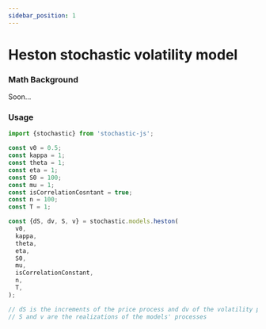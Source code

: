 ```yaml
---
sidebar_position: 1
---
```


# Heston stochastic volatility model

### Math Background

Soon...

### Usage

```ts
import {stochastic} from 'stochastic-js';

const v0 = 0.5;
const kappa = 1;
const theta = 1;
const eta = 1;
const S0 = 100;
const mu = 1;
const isCorrelationCosntant = true;
const n = 100;
const T = 1;

const {dS, dv, S, v} = stochastic.models.heston(
  v0,
  kappa,
  theta,
  eta,
  S0,
  mu,
  isCorrelationConstant,
  n,
  T,
);

// dS is the increments of the price process and dv of the volatility process
// S and v are the realizations of the models' processes
```

